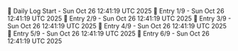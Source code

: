 📅 Daily Log Start - Sun Oct 26 12:41:19 UTC 2025
📌 Entry 1/9 - Sun Oct 26 12:41:19 UTC 2025
📌 Entry 2/9 - Sun Oct 26 12:41:19 UTC 2025
📌 Entry 3/9 - Sun Oct 26 12:41:19 UTC 2025
📌 Entry 4/9 - Sun Oct 26 12:41:19 UTC 2025
📌 Entry 5/9 - Sun Oct 26 12:41:19 UTC 2025
📌 Entry 6/9 - Sun Oct 26 12:41:19 UTC 2025
